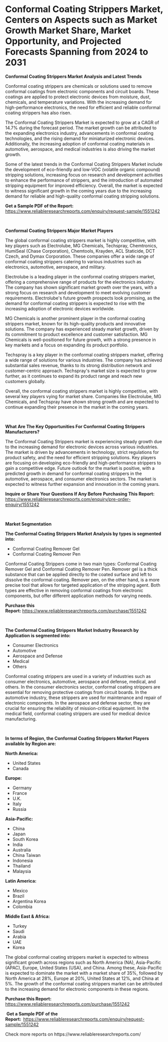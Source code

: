 <p><h1>Conformal Coating Strippers Market, Centers on Aspects such as Market Growth Market Share, Market Opportunity, and Projected Forecasts Spanning from 2024 to 2031</h1></p><p><strong>Conformal Coating Strippers Market Analysis and Latest Trends</strong></p>
<p><p>Conformal coating strippers are chemicals or solutions used to remove conformal coatings from electronic components and circuit boards. These coatings are applied to protect electronic devices from moisture, dust, chemicals, and temperature variations. With the increasing demand for high-performance electronics, the need for efficient and reliable conformal coating strippers has also risen.</p><p>The Conformal Coating Strippers Market is expected to grow at a CAGR of 14.7% during the forecast period. The market growth can be attributed to the expanding electronics industry, advancements in conformal coating technologies, and the rising demand for miniaturized electronic devices. Additionally, the increasing adoption of conformal coating materials in automotive, aerospace, and medical industries is also driving the market growth.</p><p>Some of the latest trends in the Conformal Coating Strippers Market include the development of eco-friendly and low-VOC (volatile organic compound) stripping solutions, increasing focus on research and development activities to enhance the performance of strippers, and the introduction of automated stripping equipment for improved efficiency. Overall, the market is expected to witness significant growth in the coming years due to the increasing demand for reliable and high-quality conformal coating stripping solutions.</p></p>
<p><strong>Get a Sample PDF of the Report:&nbsp;</strong> <a href="https://www.reliableresearchreports.com/enquiry/request-sample/1551242">https://www.reliableresearchreports.com/enquiry/request-sample/1551242</a></p>
<p>&nbsp;</p>
<p><strong>Conformal Coating Strippers Major Market Players</strong></p>
<p><p>The global conformal coating strippers market is highly competitive, with key players such as Electrolube, MG Chemicals, Techspray, Chemtronics, HumiSeal (Chase Corporation), Chemtools, Krayden, ACL Staticide, DCT Czech, and Dymax Corporation. These companies offer a wide range of conformal coating strippers catering to various industries such as electronics, automotive, aerospace, and military.</p><p>Electrolube is a leading player in the conformal coating strippers market, offering a comprehensive range of products for the electronics industry. The company has shown significant market growth over the years, with a strong focus on research and development to meet evolving customer requirements. Electrolube's future growth prospects look promising, as the demand for conformal coating strippers is expected to rise with the increasing adoption of electronic devices worldwide.</p><p>MG Chemicals is another prominent player in the conformal coating strippers market, known for its high-quality products and innovative solutions. The company has experienced steady market growth, driven by its commitment to product excellence and customer satisfaction. MG Chemicals is well-positioned for future growth, with a strong presence in key markets and a focus on expanding its product portfolio.</p><p>Techspray is a key player in the conformal coating strippers market, offering a wide range of solutions for various industries. The company has achieved substantial sales revenue, thanks to its strong distribution network and customer-centric approach. Techspray's market size is expected to grow further, as it continues to expand its product range and reach new customers globally.</p><p>Overall, the conformal coating strippers market is highly competitive, with several key players vying for market share. Companies like Electrolube, MG Chemicals, and Techspray have shown strong growth and are expected to continue expanding their presence in the market in the coming years.</p></p>
<p>&nbsp;</p>
<p><strong>What Are The Key Opportunities For Conformal Coating Strippers Manufacturers?</strong></p>
<p><p>The Conformal Coating Strippers market is experiencing steady growth due to the increasing demand for electronic devices across various industries. The market is driven by advancements in technology, strict regulations for product safety, and the need for efficient stripping solutions. Key players are focusing on developing eco-friendly and high-performance strippers to gain a competitive edge. Future outlook for the market is positive, with a predicted growth in demand for conformal coating strippers in the automotive, aerospace, and consumer electronics sectors. The market is expected to witness further expansion and innovation in the coming years.</p></p>
<p><strong>Inquire or Share Your Questions If Any Before Purchasing This Report:</strong> <a href="https://www.reliableresearchreports.com/enquiry/pre-order-enquiry/1551242">https://www.reliableresearchreports.com/enquiry/pre-order-enquiry/1551242</a></p>
<p>&nbsp;</p>
<p><strong>Market Segmentation</strong></p>
<p><strong>The Conformal Coating Strippers Market Analysis by types is segmented into:</strong></p>
<p><ul><li>Conformal Coating Remover Gel</li><li>Conformal Coating Remover Pen</li></ul></p>
<p><p>Conformal Coating Strippers come in two main types: Conformal Coating Remover Gel and Conformal Coating Remover Pen. Remover gel is a thick substance that can be applied directly to the coated surface and left to dissolve the conformal coating. Remover pen, on the other hand, is a more precise tool that allows for targeted application of the stripping agent. Both types are effective in removing conformal coatings from electronic components, but offer different application methods for varying needs.</p></p>
<p><strong>Purchase this Report:&nbsp;</strong><a href="https://www.reliableresearchreports.com/purchase/1551242">https://www.reliableresearchreports.com/purchase/1551242</a></p>
<p>&nbsp;</p>
<p><strong>The Conformal Coating Strippers Market Industry Research by Application is segmented into:</strong></p>
<p><ul><li>Consumer Electronics</li><li>Automotive</li><li>Aerospace and Defense</li><li>Medical</li><li>Others</li></ul></p>
<p><p>Conformal coating strippers are used in a variety of industries such as consumer electronics, automotive, aerospace and defense, medical, and others. In the consumer electronics sector, conformal coating strippers are essential for removing protective coatings from circuit boards. In the automotive industry, these strippers are used for maintenance and repair of electronic components. In the aerospace and defense sector, they are crucial for ensuring the reliability of mission-critical equipment. In the medical field, conformal coating strippers are used for medical device manufacturing.</p></p>
<p>&nbsp;</p>
<p><strong>In terms of Region, the Conformal Coating Strippers Market Players available by Region are:</strong></p>
<p>
    <p> <strong> North America: </strong>
        <ul>
            <li>United States</li>
            <li>Canada</li>
        </ul>
        </p> 
    <p> <strong> Europe: </strong>
        <ul>
            <li>Germany</li>
            <li>France</li>
            <li>U.K.</li>
            <li>Italy</li>
            <li>Russia</li>
        </ul>
        </p> 
    <p> <strong> Asia-Pacific: </strong>
        <ul>
            <li>China</li>
            <li>Japan</li>
            <li>South Korea</li>
            <li>India</li>
            <li>Australia</li>
            <li>China Taiwan</li>
            <li>Indonesia</li>
            <li>Thailand</li>
            <li>Malaysia</li>
        </ul>
        </p> 
    <p> <strong> Latin America: </strong>
        <ul>
            <li>Mexico</li>
            <li>Brazil</li>
            <li>Argentina Korea</li>
            <li>Colombia</li>
        </ul>
        </p> 
    <p> <strong> Middle East & Africa: </strong>
        <ul>
            <li>Turkey</li>
            <li>Saudi</li>
            <li>Arabia</li>
            <li>UAE</li>
            <li>Korea</li>
        </ul>
    </p>
    </p>
<p><p>The global conformal coating strippers market is expected to witness significant growth across regions such as North America (NA), Asia-Pacific (APAC), Europe, United States (USA), and China. Among these, Asia-Pacific is expected to dominate the market with a market share of 35%, followed by North America at 28%, Europe at 20%, United States at 12%, and China at 5%. The growth of the conformal coating strippers market can be attributed to the increasing demand for electronic components in these regions.</p></p>
<p><strong>Purchase this Report: </strong><a href="https://www.reliableresearchreports.com/purchase/1551242">https://www.reliableresearchreports.com/purchase/1551242</a></p>
<p>&nbsp;<strong>Get a Sample PDF of the Report:&nbsp;&nbsp;</strong><a href="https://www.reliableresearchreports.com/enquiry/request-sample/1551242">https://www.reliableresearchreports.com/enquiry/request-sample/1551242</a></p>
<p><strong></strong></p>
<p>Check more reports on https://www.reliableresearchreports.com/</p>